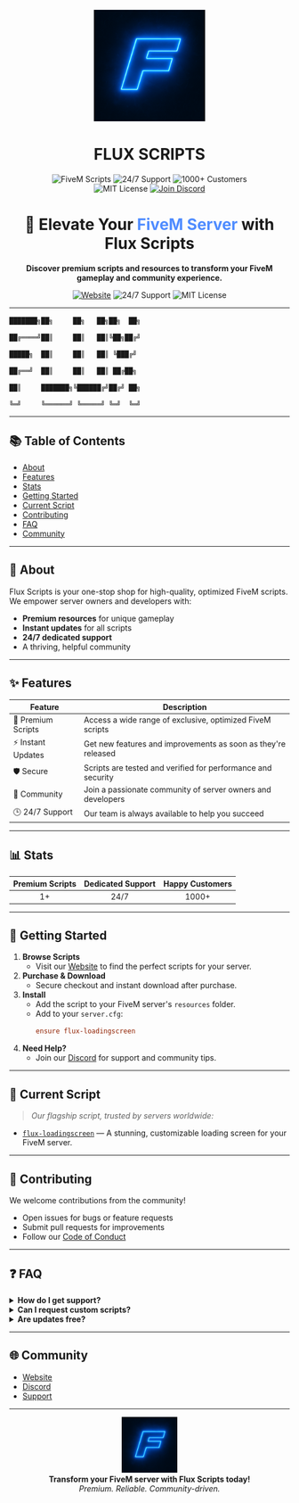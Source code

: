 <p align="center">
  <img src="https://github.com/Flux-Solution/.github/blob/main/FLUX_LOGO.png?raw=true" alt="Flux Scripts Logo" width="200"/>
</p>
<h1 align="center">FLUX SCRIPTS</h1>
<p align="center">
  <img src="https://img.shields.io/badge/FiveM-Scripts-blue?style=for-the-badge" alt="FiveM Scripts"/>
  <img src="https://img.shields.io/badge/Support-24/7-purple?style=for-the-badge" alt="24/7 Support"/>
  <img src="https://img.shields.io/badge/Customers-1000%2B-pink?style=for-the-badge" alt="1000+ Customers"/>
  <br/>
  <img src="https://img.shields.io/badge/License-MIT-green?style=for-the-badge" alt="MIT License"/>
  <a href="https://discord.gg/fluxfivem"><img src="https://img.shields.io/badge/Discord-Join-7289DA?logo=discord&style=for-the-badge" alt="Join Discord"/></a>
</p>

<h1 align="center">🚀 Elevate Your <span style="color:#4F8CFF">FiveM Server</span> with Flux Scripts</h1>

<p align="center">
  <b>Discover premium scripts and resources to transform your FiveM gameplay and community experience.</b>
</p>

<p align="center">
  <a href="https://fluxscripts.dev"><img src="https://img.shields.io/badge/Website-fluxscripts.dev-4F8CFF?style=for-the-badge" alt="Website"/></a>
  <img src="https://img.shields.io/badge/Support-24/7-purple?style=for-the-badge" alt="24/7 Support"/>
  <img src="https://img.shields.io/badge/License-MIT-green?style=for-the-badge" alt="MIT License"/>
</p>

---

<p align="center"><pre><code>███████╗██╗     ██╗   ██╗██╗  ██╗</pre></code></p>
<p align="center"><pre><code>██╔════╝██║     ██║   ██║╚██╗██╔╝</pre></code></p>
<p align="center"><pre><code>█████╗  ██║     ██║   ██║ ╚███╔╝ </pre></code></p>
<p align="center"><pre><code>██╔══╝  ██║     ██║   ██║ ██╔██╗ </pre></code></p>
<p align="center"><pre><code>██║     ███████╗╚██████╔╝██╔╝ ██╗</pre></code></p>
<p align="center"><pre><code>╚═╝     ╚══════╝ ╚═════╝ ╚═╝  ╚═╝</pre></code></p>


---

## 📚 Table of Contents
- [About](#about)
- [Features](#features)
- [Stats](#stats)
- [Getting Started](#getting-started)
- [Current Script](#current-script)
- [Contributing](#contributing)
- [FAQ](#faq)
- [Community](#community)

---

## 🏢 About
Flux Scripts is your one-stop shop for high-quality, optimized FiveM scripts. We empower server owners and developers with:
- **Premium resources** for unique gameplay
- **Instant updates** for all scripts
- **24/7 dedicated support**
- A thriving, helpful community

---

## ✨ Features

| Feature           | Description                                                                 |
|-------------------|-----------------------------------------------------------------------------|
| 💎 Premium Scripts| Access a wide range of exclusive, optimized FiveM scripts                    |
| ⚡ Instant Updates| Get new features and improvements as soon as they're released                 |
| 🛡️ Secure         | Scripts are tested and verified for performance and security                  |
| 🤝 Community      | Join a passionate community of server owners and developers                   |
| 🕒 24/7 Support   | Our team is always available to help you succeed                              |

---

## 📊 Stats

<div align="center">

| Premium Scripts | Dedicated Support | Happy Customers |
|:--------------:|:-----------------:|:---------------:|
|     1+         |      24/7         |     1000+       |

</div>

---

## 🚦 Getting Started

1. **Browse Scripts**
   - Visit our [Website](https://fluxscripts.dev) to find the perfect scripts for your server.
2. **Purchase & Download**
   - Secure checkout and instant download after purchase.
3. **Install**
   - Add the script to your FiveM server's `resources` folder.
   - Add to your `server.cfg`:
     ```cfg
     ensure flux-loadingscreen
     ```
4. **Need Help?**
   - Join our [Discord](https://discord.gg/fluxfivem) for support and community tips.

---

## 🚀 Current Script

> _Our flagship script, trusted by servers worldwide:_

- [`flux-loadingscreen`](https://fluxscripts.dev) — A stunning, customizable loading screen for your FiveM server.

---

## 🤝 Contributing

We welcome contributions from the community!
- Open issues for bugs or feature requests
- Submit pull requests for improvements
- Follow our [Code of Conduct](#)

---

## ❓ FAQ

<details>
<summary><b>How do I get support?</b></summary>
Join our [Discord](https://discord.gg/fluxfivem) and open a ticket in the support channel.
</details>

<details>
<summary><b>Can I request custom scripts?</b></summary>
Yes! Contact us on Discord for custom development inquiries.
</details>

<details>
<summary><b>Are updates free?</b></summary>
All script updates are free for existing customers.
</details>

---

## 🌐 Community
- [Website](https://fluxscripts.dev)
- [Discord](https://discord.gg/fluxfivem)
- [Support](#)

---

<p align="center">
  <img src="./FLUX_LOGO.png" alt="Flux Scripts Logo" width="100"/>
  <br/>
  <b>Transform your FiveM server with Flux Scripts today!</b><br/>
  <i>Premium. Reliable. Community-driven.</i>
</p> 